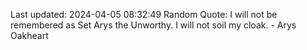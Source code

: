 Last updated: 2024-04-05 08:32:49
Random Quote: I will not be remembered as Set Arys the Unworthy.  I will not soil my cloak.  -  Arys Oakheart